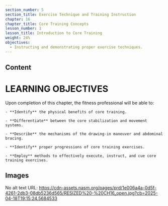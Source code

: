 ```yaml
---
section_number: 5
section_title: Exercise Technique and Training Instruction
chapter: 16
chapter_title: Core Training Concepts
lesson_number: 1
lesson_title: Introduction to Core Training
weight: 24%
objectives:
  - Instructing and demonstrating proper exercise techniques.
---
```


## Content
# LEARNING OBJECTIVES

Upon completion of this chapter, the fitness professional will be able to:

	- **Identify** the physical benefits of core training.

	- **Differentiate** between the core stabilization and movement systems.

	- **Describe** the mechanisms of the drawing-in maneuver and abdominal bracing.

	- **Identify** proper progressions of core training exercises.

	- **Employ** methods to effectively execute, instruct, and cue core training exercises.

## Images

No alt text
URL: https://cdn-assets.nasm.org/pages/prd/1e006a4a-0d5f-4261-2db3-08db5236d565/RESIZED%20-%20CH16_open.jpg?cb=2025-04-18T19:15:24.5684533